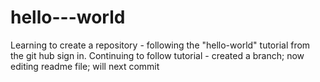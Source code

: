 hello---world
=============

Learning to create a repository - following the "hello-world" tutorial from the git hub sign in. Continuing to follow tutorial - created a branch; now editing readme file; will next commit
